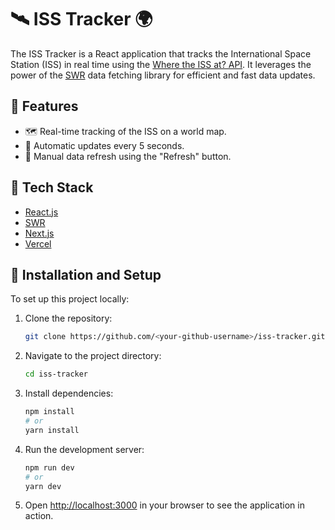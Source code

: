 # 🛰 ISS Tracker 🌍 

The ISS Tracker is a React application that tracks the International Space Station (ISS) in real time using the [Where the ISS at? API](https://api.wheretheiss.at/v1/satellites/25544). It leverages the power of the [SWR](https://swr.vercel.app/) data fetching library for efficient and fast data updates. 

## 📐 Features

- 🗺 Real-time tracking of the ISS on a world map.
- 🔄 Automatic updates every 5 seconds.
- 🔄 Manual data refresh using the "Refresh" button.

## 🧰 Tech Stack

- [React.js](https://reactjs.org/)
- [SWR](https://swr.vercel.app/)
- [Next.js](https://nextjs.org/)
- [Vercel](https://vercel.com/)

## 🔧 Installation and Setup

To set up this project locally:

1. Clone the repository:
    ```bash
    git clone https://github.com/<your-github-username>/iss-tracker.git
    ```

2. Navigate to the project directory:
    ```bash
    cd iss-tracker
    ```

3. Install dependencies:
    ```bash
    npm install
    # or
    yarn install
    ```

4. Run the development server:
    ```bash
    npm run dev
    # or
    yarn dev
    ```

5. Open [http://localhost:3000](http://localhost:3000) in your browser to see the application in action.
